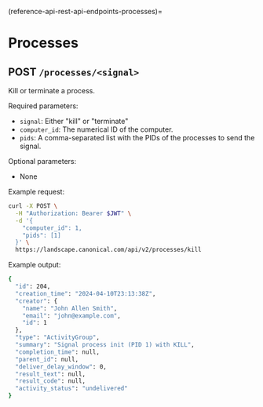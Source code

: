 (reference-api-rest-api-endpoints-processes)=
# Processes

## POST `/processes/<signal>`

Kill or terminate a process.

Required parameters:

- `signal`: Either "kill" or "terminate"
- `computer_id`: The numerical ID of the computer.
- `pids`: A comma-separated list with the PIDs of the processes to send the signal.

Optional parameters:

- None

Example request:
```bash
curl -X POST \
  -H "Authorization: Bearer $JWT" \
  -d '{
	"computer_id": 1,
	"pids": [1]
  }' \
  https://landscape.canonical.com/api/v2/processes/kill

```

Example output:
```bash
{
  "id": 204,
  "creation_time": "2024-04-10T23:13:38Z",
  "creator": {
	"name": "John Allen Smith",
	"email": "john@example.com",
	"id": 1
  },
  "type": "ActivityGroup",
  "summary": "Signal process init (PID 1) with KILL",
  "completion_time": null,
  "parent_id": null,
  "deliver_delay_window": 0,
  "result_text": null,
  "result_code": null,
  "activity_status": "undelivered"
}
```

